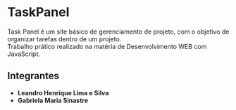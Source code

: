 # TaskPanel
Task Panel é um site básico de gerenciamento de projeto, com o objetivo de organizar tarefas dentro de um projeto.
<br>
Trabalho prático realizado na matéria de Desenvolvimento WEB com JavaScript.
<br>
## Integrantes

- **Leandro Henrique Lima e Silva** 
- **Gabriela Maria Sinastre** 
